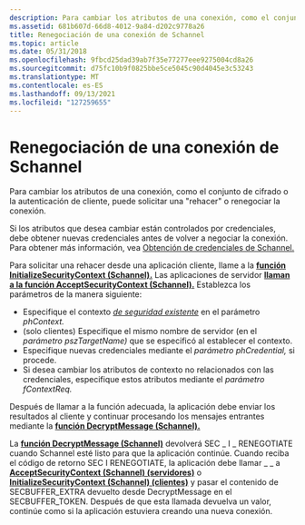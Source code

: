 ```yaml
---
description: Para cambiar los atributos de una conexión, como el conjunto de cifrado o la autenticación de cliente, puede solicitar un &\# 0034;rehacer&\# 0034; o renegociar la conexión.
ms.assetid: 681b607d-66d8-4012-9a84-d202c9778a26
title: Renegociación de una conexión de Schannel
ms.topic: article
ms.date: 05/31/2018
ms.openlocfilehash: 9fbcd25dad39ab7f35e77277eee9275004cd8a26
ms.sourcegitcommit: d75fc10b9f0825bbe5ce5045c90d4045e3c53243
ms.translationtype: MT
ms.contentlocale: es-ES
ms.lasthandoff: 09/13/2021
ms.locfileid: "127259655"
---
```

# <a name="renegotiating-an-schannel-connection"></a>Renegociación de una conexión de Schannel

Para cambiar los atributos de una conexión, como el conjunto de cifrado o la autenticación de cliente, puede solicitar una "rehacer" o renegociar la conexión.

Si los atributos que desea cambiar están controlados por credenciales, debe obtener nuevas credenciales antes de volver a negociar la conexión. Para obtener más información, vea [Obtención de credenciales de Schannel.](obtaining-schannel-credentials.md)

Para solicitar una rehacer desde una aplicación cliente, llame a la [**función InitializeSecurityContext (Schannel).**](./initializesecuritycontext--schannel.md) Las aplicaciones de servidor [**llaman a la función AcceptSecurityContext (Schannel).**](acceptsecuritycontext--schannel.md) Establezca los parámetros de la manera siguiente:

-   Especifique el contexto [*de seguridad existente*](../secgloss/s-gly.md#_SECURITY_SECURITY_CONTEXT_GLY) en el parámetro *phContext.*
-   (solo clientes) Especifique el mismo nombre de servidor (en el *parámetro pszTargetName)* que se especificó al establecer el contexto.
-   Especifique nuevas credenciales mediante el *parámetro phCredential,* si procede.
-   Si desea cambiar los atributos de contexto no relacionados con las credenciales, especifique estos atributos mediante el *parámetro fContextReq.*

Después de llamar a la función adecuada, la aplicación debe enviar los resultados al cliente y continuar procesando los mensajes entrantes mediante la [**función DecryptMessage (Schannel).**](decryptmessage--schannel.md)

La [**función DecryptMessage (Schannel)**](decryptmessage--schannel.md) devolverá SEC \_ I \_ RENEGOTIATE cuando Schannel esté listo para que la aplicación continúe. Cuando reciba el código de retorno SEC I RENEGOTIATE, la aplicación debe llamar \_ \_ a [**AcceptSecurityContext (Schannel) (servidores)**](acceptsecuritycontext--schannel.md) o [**InitializeSecurityContext (Schannel) (clientes)**](./initializesecuritycontext--schannel.md) y pasar el contenido de SECBUFFER_EXTRA devuelto desde DecryptMessage en el SECBUFFER_TOKEN. Después de que esta llamada devuelva un valor, continúe como si la aplicación estuviera creando una nueva conexión.

 

 
